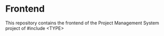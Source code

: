 # Frontend
This repository contains the frontend of the Project Management System project of #include &lt;TYPE>
